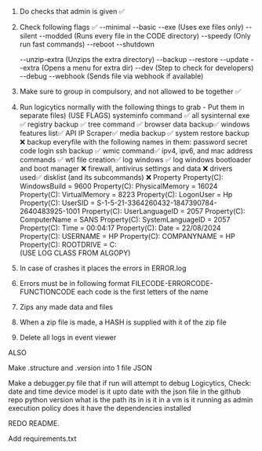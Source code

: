 1) Do checks that admin is given ✅
2) Check following flags ✅
    --minimal
    --basic
    --exe (Uses exe files only)
    --silent
    --modded (Runs every file in the CODE directory)
    --speedy (Only run fast commands)
        --reboot
        --shutdown

    --unzip-extra (Unzips the extra directory)
    --backup
    --restore
    --update
    --extra (Opens a menu for extra dir)
    --dev (Step to check for developers)
    --debug
    --webhook (Sends file via webhook if available)

3) Make sure to group in compulsory, and not allowed to be together ✅

4) Run logicytics normally with the following things to grab - Put them in separate files)
        (USE FLAGS)
        systeminfo command ✅
        all sysinternal exe ✅
        registry backup ✅
        tree command ✅
        browser data backup✅
        windows features list✅
        API IP Scraper✅
        media backup ✅
        system restore backup ❌
        backup everyfile with the following names in them: password secret code login
        ssh backup ✅
        wmic command✅
        ipv4, ipv6, and mac address commands ✅
        wtl file creation✅
        log windows ✅
        log windows bootloader and boot manager ❌
        firewall, antivirus settings and data ❌
        drivers used✅
        disklist (and its subcommands) ❌
        Property
           Property(C): WindowsBuild = 9600
           Property(C): PhysicalMemory = 16024
           Property(C): VirtualMemory = 8223
           Property(C): LogonUser = Hp
           Property(C): UserSID = S-1-5-21-3364260432-1847390784-2640483925-1001
           Property(C): UserLanguageID = 2057
           Property(C): ComputerName = SANS
           Property(C): SystemLanguageID = 2057
           Property(C): Time = 00:04:17
           Property(C): Date = 22/08/2024
           Property(C): USERNAME = HP
           Property(C): COMPANYNAME = HP
           Property(C): ROOTDRIVE = C:\
       (USE LOG CLASS FROM ALGOPY)

5) In case of crashes it places the errors in ERROR.log
6) Errors must be in following format
    FILECODE-ERRORCODE-FUNCTIONCODE
    each code is the first letters of the name
7) Zips any made data and files
8) When a zip file is made, a HASH is supplied with it of the zip file
9) Delete all logs in event viewer

ALSO

Make .structure and .version into 1 file JSON

Make a debugger.py file that if run will attempt to debug Logicytics,
Check:
    date and time
    device model
    is it upto date with the json file in the github repo
    python version
    what is the path its in
    is it in a vm
    is it running as admin
    execution policy
    does it have the dependencies installed

REDO README.

Add requirements.txt